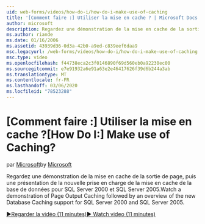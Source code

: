 ```yaml
---
uid: web-forms/videos/how-do-i/how-do-i-make-use-of-caching
title: '[Comment faire :] Utiliser la mise en cache ? | Microsoft Docs'
author: microsoft
description: Regardez une démonstration de la mise en cache de la sortie de page, puis une présentation de la nouvelle prise en charge de la mise en cache de la base de données pour SQL Server 2000 et SQL Server 2005.
ms.author: riande
ms.date: 01/16/2006
ms.assetid: 43939d36-0d3a-42b0-a9ed-c839eef6daa9
msc.legacyurl: /web-forms/videos/how-do-i/how-do-i-make-use-of-caching
msc.type: video
ms.openlocfilehash: f44738eca2c3f0146890f69d560eb0a92230ec00
ms.sourcegitcommit: e7e91932a6e91a63e2e46417626f39d6b244a3ab
ms.translationtype: MT
ms.contentlocale: fr-FR
ms.lasthandoff: 03/06/2020
ms.locfileid: "78523288"
---
```

# <a name="how-do-i-make-use-of-caching"></a><span data-ttu-id="29efa-104">[Comment faire :] Utiliser la mise en cache ?</span><span class="sxs-lookup"><span data-stu-id="29efa-104">[How Do I:] Make use of Caching?</span></span>

<span data-ttu-id="29efa-105">par [Microsoft](https://github.com/microsoft)</span><span class="sxs-lookup"><span data-stu-id="29efa-105">by [Microsoft](https://github.com/microsoft)</span></span>

<span data-ttu-id="29efa-106">Regardez une démonstration de la mise en cache de la sortie de page, puis une présentation de la nouvelle prise en charge de la mise en cache de la base de données pour SQL Server 2000 et SQL Server 2005.</span><span class="sxs-lookup"><span data-stu-id="29efa-106">Watch a demonstration of Page Output Caching followed by an overview of the new Database Caching support for SQL Server 2000 and SQL Server 2005.</span></span>

[<span data-ttu-id="29efa-107">&#9654;Regarder la vidéo (11 minutes)</span><span class="sxs-lookup"><span data-stu-id="29efa-107">&#9654; Watch video (11 minutes)</span></span>](https://channel9.msdn.com/Blogs/ASP-NET-Site-Videos/how-do-i-make-use-of-caching)
